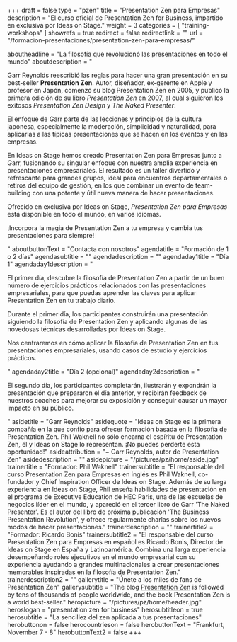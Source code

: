 +++
draft		= false
type		= "pzen"
title		= "Presentation Zen para Empresas"
description = "El curso oficial de Presentation Zen for Business, impartido en exclusiva por Ideas on Stage."
weight		= 3
categories	= [ "training-workshops" ]
showrefs	= true
redirect	= false
redirectlink = ""
url 		= "/formacion-presentaciones/presentation-zen-para-empresas/"

aboutheadline    = "La filosofía que revolucionó las presentaciones en todo el mundo"
aboutdescription = "<p>Garr Reynolds reescribió las reglas para hacer una gran presentación en su best-seller <b>Presentation Zen</b>. Autor, diseñador, ex-gerente en Apple y profesor en Japón, comenzó su blog Presentation Zen en 2005, y publicó la primera edición de su libro <i>Presentation Zen</i> en 2007, al cual siguieron los exitosos <i>Presentation Zen Design</i> y <i>The Naked Presenter</i>.</p><p>El enfoque de Garr parte de las lecciones y principios de la cultura japonesa, especialmente la moderación, simplicidad y naturalidad, para aplicarlas a las típicas presentaciones que se hacen en los eventos y en las empresas.</p><p>En Ideas on Stage hemos creado Presentation Zen para Empresas junto a Garr, fusionando su singular enfoque con nuestra amplia experiencia en presentaciones empresariales. El resultado es un taller divertido y refrescante para grandes grupos, ideal para encuentros departamentales o retiros del equipo de gestión, en los que combinar un evento de team-building con una potente y útil nueva manera de hacer presentaciones.</p><p>Ofrecido en exclusiva por Ideas on Stage, <i>Presentation Zen para Empresas</i> está disponible en todo el mundo, en varios idiomas.<p><p>¡Incorpora la magia de Presentation Zen a tu empresa y cambia tus presentaciones para siempre!</p>"
aboutbuttonText  = "Contacta con nosotros"
agendatitle    = "Formación de 1 o 2 días"
agendasubtitle = ""
agendadescription = ""
agendaday1title = "Día 1"
agendaday1description = "<p>El primer día, descubre la filosofía de Presentation Zen a partir de un buen número de ejercicios prácticos relacionados con las presentaciones empresariales, para que puedas aprender las claves para aplicar Presentation Zen en tu trabajo diario.</p><p>Durante el primer día, los participantes construirán una presentación siguiendo la filosofía de Presentation Zen y aplicando algunas de las novedosas técnicas desarrolladas por Ideas on Stage.</p><p>Nos centraremos en cómo aplicar la filosofía de Presentation Zen en tus presentaciones empresariales, usando casos de estudio y ejercicios prácticos.</p>"
agendaday2title = "Día 2 (opcional)"
agendaday2description = "<p>El segundo día, los participantes completarán, ilustrarán y expondrán la presentación que prepararon el día anterior, y recibirán feedback de nuestros coaches para mejorar su exposición y conseguir causar un mayor impacto en su público.</p>"
asidetitle    = "Garr Reynolds"
asidequote = "Ideas on Stage es la primera compañía en la que confío para ofrecer formación basada en la filosofía de Presentation Zen. Phil Waknell no sólo encarna el espíritu de Presentation Zen, él y Ideas on Stage lo representan. ¡No puedes perderte esta oportunidad!"
asideattribution	= "− Garr Reynolds, autor de Presentation Zen"
asidedescription = ""
asidepicture = "/pictures/pz/home/aside.jpg"
trainertitle    = "Formador: Phil Waknell"
trainersubtitle = "El responsable del curso Presentation Zen para Empresas en inglés es Phil Waknell, co-fundador y Chief Inspiration Officer de Ideas on Stage. Además de su larga experiencia en Ideas on Stage, Phil enseña habilidades de presentación en el programa de Executive Education de HEC Paris, una de las escuelas de negocios líder en el mundo, y apareció en el tercer libro de Garr 'The Naked Presenter'. Es el autor del libro de próxima publicación 'The Business Presentation Revolution', y ofrece regularmente charlas sobre los nuevos modos de hacer presentaciones."
trainerdescription = ""
trainertitle2    = "Formador: Ricardo Bonis"
trainersubtitle2 = "El responsable del curso Presentation Zen para Empresas en español es Ricardo Bonis, Director de Ideas on Stage en España y Latinoamérica. Combina una larga experiencia desempeñando roles ejecutivos en el mundo empresarial con su experiencia ayudando a grandes multinacionales a crear presentaciones memorables inspiradas en la filosofía de Presentation Zen."
trainerdescription2 = ""
gallerytitle    = "Únete a los miles de fans de Presentation Zen"
gallerysubtitle = "The blog [Presentation Zen](http://www.presentationzen.com/) is followed by tens of thousands of people worldwide, and the book Presentation Zen is a world best-seller."
heropicture	    = "/pictures/pz/home/header.jpg"
heroslogan      = "presentation<span class='zengray zenregular'> zen</span><span class='zenregular'> for business</span>"
herosubtitleon  = true
herosubtitle    = "La sencillez del zen aplicada a tus presentaciones"
herobuttonon    = false
herocountrieson = false
herobuttonText  = "Frankfurt, November 7 - 8"
herobuttonText2	= false
+++
